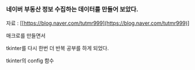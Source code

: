 ### 네이버 부동산 정보 수집하는 데이터를 만들어 보았다.

자료 : [[https://blog.naver.com/tutmr999](https://blog.naver.com/tutmr999)]

매크로를 만들면서

tkinter를 다시 한번 더 반복 공부를 하게 되었다.

tkinter의 config 함수
